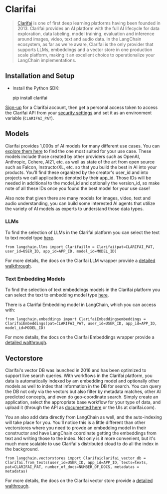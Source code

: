 Clarifai
========

> [Clarifai](https://clarifai.com) is one of first deep learning platforms having been founded in 2013. Clarifai provides an AI platform with the full AI lifecycle for data exploration, data labeling, model training, evaluation and inference around images, video, text and audio data. In the LangChain ecosystem, as far as we're aware, Clarifai is the only provider that supports LLMs, embeddings and a vector store in one production scale platform, making it an excellent choice to operationalize your LangChain implementations.

Installation and Setup[​](#installation-and-setup "Direct link to Installation and Setup")
------------------------------------------------------------------------------------------

*   Install the Python SDK:

    pip install clarifai

[Sign-up](https://clarifai.com/signup) for a Clarifai account, then get a personal access token to access the Clarifai API from your [security settings](https://clarifai.com/settings/security) and set it as an environment variable (`CLARIFAI_PAT`).

Models[​](#models "Direct link to Models")
------------------------------------------

Clarifai provides 1,000s of AI models for many different use cases. You can [explore them here](https://clarifai.com/explore) to find the one most suited for your use case. These models include those created by other providers such as OpenAI, Anthropic, Cohere, AI21, etc. as well as state of the art from open source such as Falcon, InstructorXL, etc. so that you build the best in AI into your products. You'll find these organized by the creator's user\_id and into projects we call applications denoted by their app\_id. Those IDs will be needed in additional to the model\_id and optionally the version\_id, so make note of all these IDs once you found the best model for your use case!

Also note that given there are many models for images, video, text and audio understanding, you can build some interested AI agents that utilize the variety of AI models as experts to understand those data types.

### LLMs[​](#llms "Direct link to LLMs")

To find the selection of LLMs in the Clarifai platform you can select the text to text model type [here](https://clarifai.com/explore/models?filterData=%5B%7B%22field%22%3A%22model_type_id%22%2C%22value%22%3A%5B%22text-to-text%22%5D%7D%5D&page=1&perPage=24).

    from langchain.llms import Clarifaillm = Clarifai(pat=CLARIFAI_PAT, user_id=USER_ID, app_id=APP_ID, model_id=MODEL_ID)

For more details, the docs on the Clarifai LLM wrapper provide a [detailed walkthrough](/docs/modules/model_io/models/llms/integrations/clarifai.html).

### Text Embedding Models[​](#text-embedding-models "Direct link to Text Embedding Models")

To find the selection of text embeddings models in the Clarifai platform you can select the text to embedding model type [here](https://clarifai.com/explore/models?page=1&perPage=24&filterData=%5B%7B%22field%22%3A%22model_type_id%22%2C%22value%22%3A%5B%22text-embedder%22%5D%7D%5D).

There is a Clarifai Embedding model in LangChain, which you can access with:

    from langchain.embeddings import ClarifaiEmbeddingsembeddings = ClarifaiEmbeddings(pat=CLARIFAI_PAT, user_id=USER_ID, app_id=APP_ID, model_id=MODEL_ID)

For more details, the docs on the Clarifai Embeddings wrapper provide a [detailed walthrough](/docs/modules/data_connection/text_embedding/integrations/clarifai.html).

Vectorstore[​](#vectorstore "Direct link to Vectorstore")
---------------------------------------------------------

Clarifai's vector DB was launched in 2016 and has been optimized to support live search queries. With workflows in the Clarifai platform, you data is automatically indexed by am embedding model and optionally other models as well to index that information in the DB for search. You can query the DB not only via the vectors but also filter by metadata matches, other AI predicted concepts, and even do geo-coordinate search. Simply create an application, select the appropriate base workflow for your type of data, and upload it (through the API as [documented here](https://docs.clarifai.com/api-guide/data/create-get-update-delete) or the UIs at clarifai.com).

You an also add data directly from LangChain as well, and the auto-indexing will take place for you. You'll notice this is a little different than other vectorstores where you need to provde an embedding model in their constructor and have LangChain coordinate getting the embeddings from text and writing those to the index. Not only is it more convenient, but it's much more scalable to use Clarifai's distributed cloud to do all the index in the background.

    from langchain.vectorstores import Clarifaiclarifai_vector_db = Clarifai.from_texts(user_id=USER_ID, app_id=APP_ID, texts=texts, pat=CLARIFAI_PAT, number_of_docs=NUMBER_OF_DOCS, metadatas = metadatas)

For more details, the docs on the Clarifai vector store provide a [detailed walthrough](/docs/modules/data_connection/text_embedding/integrations/clarifai.html).
